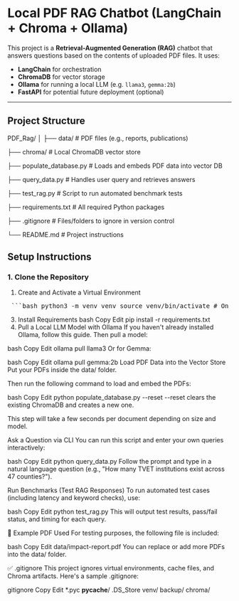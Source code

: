 # Local PDF RAG Chatbot (LangChain + Chroma + Ollama)

This project is a **Retrieval-Augmented Generation (RAG)** chatbot that answers questions based on the contents of uploaded PDF files. It uses:

- **LangChain** for orchestration  
- **ChromaDB** for vector storage  
- **Ollama** for running a local LLM (e.g. `llama3`, `gemma:2b`)  
- **FastAPI** for potential future deployment (optional)

---

## Project Structure

PDF_Rag/
│
├── data/ # PDF files (e.g., reports, publications)

├── chroma/ # Local ChromaDB vector store

├── populate_database.py # Loads and embeds PDF data into vector DB

├── query_data.py # Handles user query and retrieves answers

├── test_rag.py # Script to run automated benchmark tests

├── requirements.txt # All required Python packages

├── .gitignore # Files/folders to ignore in version control

└── README.md # Project instructions


## Setup Instructions

### 1. Clone the Repository

1. Create and Activate a Virtual Environment

<pre> ```bash python3 -m venv venv source venv/bin/activate # On Windows: venv\Scripts\activate ``` </pre>

3. Install Requirements
bash
Copy
Edit
pip install -r requirements.txt
4. Pull a Local LLM Model with Ollama
If you haven't already installed Ollama, follow this guide. Then pull a model:

bash
Copy
Edit
ollama pull llama3
Or for Gemma:

bash
Copy
Edit
ollama pull gemma:2b
Load PDF Data into the Vector Store
Put your PDFs inside the data/ folder.

Then run the following command to load and embed the PDFs:

bash
Copy
Edit
python populate_database.py --reset
--reset clears the existing ChromaDB and creates a new one.

This step will take a few seconds per document depending on size and model.

Ask a Question via CLI
You can run this script and enter your own queries interactively:

bash
Copy
Edit
python query_data.py
Follow the prompt and type in a natural language question (e.g., "How many TVET institutions exist across 47 counties?").

Run Benchmarks (Test RAG Responses)
To run automated test cases (including latency and keyword checks), use:

bash
Copy
Edit
python test_rag.py
This will output test results, pass/fail status, and timing for each query.

📄 Example PDF Used
For testing purposes, the following file is included:

bash
Copy
Edit
data/impact-report.pdf
You can replace or add more PDFs into the data/ folder.

✅ .gitignore
This project ignores virtual environments, cache files, and Chroma artifacts. Here's a sample .gitignore:

gitignore
Copy
Edit
*.pyc
__pycache__/
.DS_Store
venv/
backup/
chroma/
